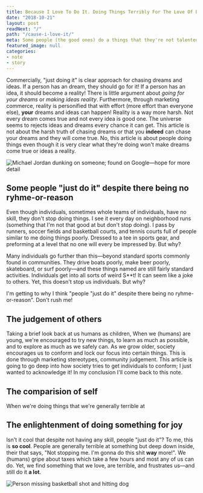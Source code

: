 ```yaml
---
title: Because I Love To Do It. Doing Things Terribly For The Love Of Doing Them Is Confusing To Other People
date: "2018-10-21"
layout: post
readNext: "/"
path: "/cause-i-love-it/"
meta: Some people (the good ones) do a things that they're not talented at. Other people often get confused by this. "Why do they do it? They look rediculous. Who do they think they are? Etc, etc, etc.." This post explores the topic of "Just doing it" at a skill level that Nike will not sponser.
featured_image: null
categories:
- note
- story
---
```


Commercially, "just doing it" is clear approach for chasing dreams and ideas. If a person has an dream, they should go for it! If a person has an idea, it should become a reality! There is little argument about _going for your dreams_ or _making ideas reality_. Furthermore, through marketing commerce, reality is personified that with effort (more effort than everyone else), **your** dreams and ideas can happen! Reality is a way more harsh. Not every dream comes true and not every idea is good one. The universe seems to rejects ideas and dreams every chance it can get. This article is not about the harsh truth of chasing dreams or that you **indeed** can chase your dreams and they will come true. No, this article is about people doing things even though it is very clear what they're doing won't make dreams come true or ideas a reality.

![Michael Jordan dunking on someone; found on Google—hope for more detail](https://yowainwright.imgix.net/cuz-i-love-it/jordan-dunking.jpg)

## Some people "just do it" despite there being no ryhme-or-reason

Even though individuals, sometimes whole teams of individuals, have no skill, they don't stop doing things. I see it every day on neighborhood runs (something that I'm not that good at but don't stop doing). I pass by runners, soccer fields and basketball courts, and tennis courts full of people similar to me doing things poorly. Dressed to a tee in sports gear, and preforming at a level that no one will every be impressed by. But why?

Many individuals go further than this—beyond standard sports commonly found in communities. They drive boats poorly, make beer poorly, skateboard, or surf poorly—and these things named are still fairly standard activities. Individuals get into all sorts of weird S**t! It can seem like a joke to others. Yet, this doesn't stop us individuals. But why?

I'm getting to why I think "people "just do it" despite there being no ryhme-or-reason". Don't rush me!

## The judgement of others

Taking a brief look back at us humans as children, When we (humans) are young, we're encouraged to try new things, to learn as much as possible, and to explore as much as we safely can. As we grow older, society encourages us to conform and lock our focus into certain things. This is done through marketing stereotypes, community judgement. This article is going to go deep into how society tries to get individuals to conform; I just wanted to acknowledge it! In my conclusion I'll come back to this note.

## The comparision of self

When we're doing things that we're generally terrible at

## The enlightenment of doing something for joy

Isn't it cool that despite not having any skill, people "just do it"? To me, this is **so cool**. People are generally terrible at something but deep down inside, their that says, "Not stopping me. I'm gonna do this shit **way** more!". We (humans) gripe about taxes which take a few hours and most any of us can do. Yet, we find something that we love, are terrible, and frustrates us—and still do it **a lot**.

![Person missing basketball shot and hitting dog](https://media.giphy.com/media/eerGTVL76LuS1Nkzuv/giphy.gif)
